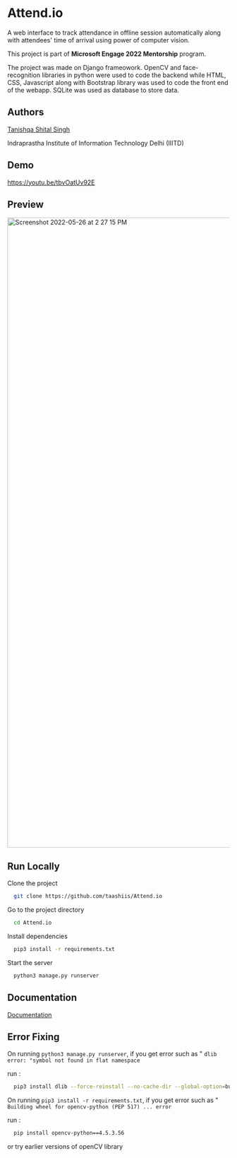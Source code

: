 
# Attend.io

A web interface to track attendance in offline session automatically along
with attendees' time of arrival using power of computer
vision.

This project is part of **Microsoft Engage 2022 Mentorship** program.

The project was made on Django frameowork. OpenCV and 
face-recognition libraries in python were used to code the backend
while HTML, CSS, Javascript along with Bootstrap library was used 
to code the front end of the webapp. SQLite was used
as database to store data.
## Authors

[Tanishqa Shital Singh](https://github.com/taashiis)

  Indraprastha Institute of  Information Technology Delhi (IIITD)
## Demo

https://youtu.be/tbvOatUv92E

## Preview 

<img width="1426" alt="Screenshot 2022-05-26 at 2 27 15 PM" src="https://user-images.githubusercontent.com/75372704/170737401-0dde505f-78b1-412a-9008-d250d99c1fda.png">

## Run Locally

Clone the project

```bash
  git clone https://github.com/taashiis/Attend.io
```

Go to the project directory

```bash
  cd Attend.io
```

Install dependencies

```bash
  pip3 install -r requirements.txt
```

Start the server

```bash
  python3 manage.py runserver
```


## Documentation

[Documentation](https://drive.google.com/drive/folders/1srgk7MxdDNuXhVKup56Yncw_Rbgp2Tfv?usp=sharing)


## Error Fixing

On running `python3 manage.py runserver`, if you get error such as "
`dlib error: "symbol not found in flat namespace`

run :

```bash
  pip3 install dlib --force-reinstall --no-cache-dir --global-option=build_ext
```
    
On running `pip3 install -r requirements.txt`, if you get error such as "
`Building wheel for opencv-python (PEP 517) ... error`

run :

```bash
  pip install opencv-python==4.5.3.56 
```
or try earlier versions of openCV library

